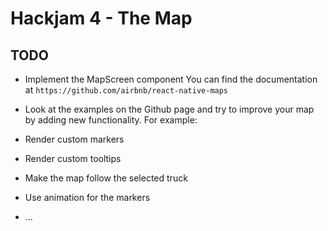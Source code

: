 # Hackjam 4 - The Map

## TODO

* Implement the MapScreen component
You can find the documentation at `https://github.com/airbnb/react-native-maps`

* Look at the examples on the Github page and try to improve your map by adding new functionality.
For example:
* Render custom markers
* Render custom tooltips
* Make the map follow the selected truck
* Use animation for the markers
* ...
